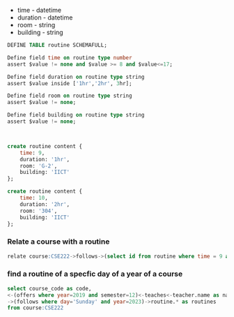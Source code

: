 - time - datetime
- duration - datetime
- room - string
- building - string

```sql
DEFINE TABLE routine SCHEMAFULL;

Define field time on routine type number
assert $value != none and $value >= 8 and $value<=17;

Define field duration on routine type string 
assert $value inside ['1hr','2hr', 3hr];

Define field room on routine type string
assert $value != none; 

Define field building on routine type string
assert $value != none; 



create routine content {
    time: 9,
    duration: '1hr',
    room: 'G-2',
    building: 'IICT'
};

create routine content {
    time: 10,
    duration: '2hr',
    room: '304',
    building: 'IICT'
};
```

### Relate a course with a routine
```sql 
relate course:CSE222->follows->(select id from routine where time = 9 and ) set day = 'Sunday', year='2023'
```

### find a routine of a specfic day of a year of a course
```sql
select course_code as code,
<-(offers where year=2019 and semester=12)<-teaches<-teacher.name as name,
->(follows where day='Sunday' and year=2023)->routine.* as routines
from course:CSE222

```

